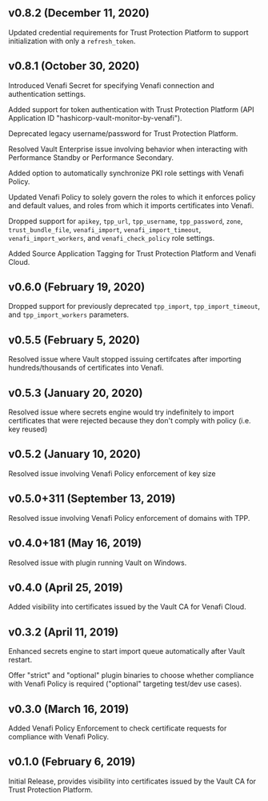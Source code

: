 ## v0.8.2 (December 11, 2020)

Updated credential requirements for Trust Protection Platform to support initialization with only a `refresh_token`.

## v0.8.1 (October 30, 2020)

Introduced Venafi Secret for specifying Venafi connection and authentication settings.

Added support for token authentication with Trust Protection Platform (API Application ID "hashicorp-vault-monitor-by-venafi").

Deprecated legacy username/password for Trust Protection Platform.

Resolved Vault Enterprise issue involving behavior when interacting with Performance Standby or Performance Secondary.

Added option to automatically synchronize PKI role settings with Venafi Policy.

Updated Venafi Policy to solely govern the roles to which it enforces policy and default values, and roles from which it imports certificates into Venafi.

Dropped support for `apikey`, `tpp_url`, `tpp_username`, `tpp_password`, `zone`, `trust_bundle_file`, `venafi_import`, `venafi_import_timeout`, `venafi_import_workers`, and `venafi_check_policy` role settings.

Added Source Application Tagging for Trust Protection Platform and Venafi Cloud.

## v0.6.0 (February 19, 2020)

Dropped support for previously deprecated `tpp_import`, `tpp_import_timeout`, and `tpp_import_workers` parameters.

## v0.5.5 (February 5, 2020)

Resolved issue where Vault stopped issuing certifcates after importing hundreds/thousands of certificates into Venafi.

## v0.5.3 (January 20, 2020)

Resolved issue where secrets engine would try indefinitely to import certificates that were rejected because they don't comply with policy (i.e. key reused)

## v0.5.2 (January 10, 2020)

Resolved issue involving Venafi Policy enforcement of key size

## v0.5.0+311 (September 13, 2019)

Resolved issue involving Venafi Policy enforcement of domains with TPP.

## v0.4.0+181 (May 16, 2019)

Resolved issue with plugin running Vault on Windows.

## v0.4.0 (April 25, 2019)

Added visibility into certificates issued by the Vault CA for Venafi Cloud. 

## v0.3.2 (April 11, 2019)

Enhanced secrets engine to start import queue automatically after Vault restart.

Offer "strict" and "optional" plugin binaries to choose whether compliance with Venafi Policy is required ("optional" targeting test/dev use cases). 

## v0.3.0 (March 16, 2019)

Added Venafi Policy Enforcement to check certificate requests for compliance with Venafi Policy.

## v0.1.0 (February 6, 2019)

Initial Release, provides visibility into certificates issued by the Vault CA for Trust Protection Platform.
